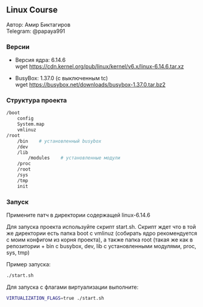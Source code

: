 ## Linux Course

Автор: Амир Биктагиров  
Telegram: @papaya991

### Версии

- Версия ядра: 6.14.6  
  wget https://cdn.kernel.org/pub/linux/kernel/v6.x/linux-6.14.6.tar.xz

- BusyBox: 1.37.0 (с выключенным tc)  
  wget https://busybox.net/downloads/busybox-1.37.0.tar.bz2

### Структура проекта
```bash
/boot
    config
    System.map
    vmlinuz
/root
    /bin    # установленный busybox
    /dev
    /lib
        /modules    # установленные модули
    /proc
    /root
    /sys
    /tmp
    init
```
### Запуск
Примените патч в директории содержащей linux-6.14.6

Для запуска проекта используйте скрипт start.sh. Cкрипт ждет что в той же директории есть папка boot с vmlinuz (собирать ядро рекомендуется с моим конфигом из корня проекта), а также папка root (такая же как в репозитории + bin с busybox, dev, lib с установленными модулями, proc, sys, tmp)

Пример запуска:
```bash
./start.sh
```
Для запуска с флагами виртуализации выполните:
```bash
VIRTUALIZATION_FLAGS=true ./start.sh
```
